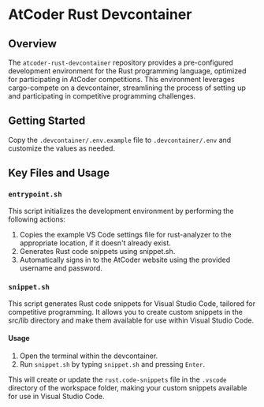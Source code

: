 # AtCoder Rust Devcontainer

## Overview

The `atcoder-rust-devcontainer` repository provides a pre-configured development environment for the Rust programming language, optimized for participating in AtCoder competitions. This environment leverages cargo-compete on a devcontainer, streamlining the process of setting up and participating in competitive programming challenges.

## Getting Started

Copy the `.devcontainer/.env.example` file to `.devcontainer/.env` and customize the values as needed.

## Key Files and Usage

### `entrypoint.sh`

This script initializes the development environment by performing the following actions:

1. Copies the example VS Code settings file for rust-analyzer to the appropriate location, if it doesn't already exist.
1. Generates Rust code snippets using snippet.sh.
1. Automatically signs in to the AtCoder website using the provided username and password.

### `snippet.sh`

This script generates Rust code snippets for Visual Studio Code, tailored for competitive programming. It allows you to create custom snippets in the src/lib directory and make them available for use within Visual Studio Code.

#### Usage

1. Open the terminal within the devcontainer.
1. Run `snippet.sh` by typing `snippet.sh` and pressing `Enter`.

This will create or update the `rust.code-snippets` file in the `.vscode` directory of the workspace folder, making your custom snippets available for use in Visual Studio Code.
